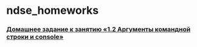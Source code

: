 # ndse_homeworks

### [Домашнее задание к занятию «1.2 Аргументы командной строки и console»](https://github.com/Irina-64/ndse_homeworks/blob/002/README.md) 

